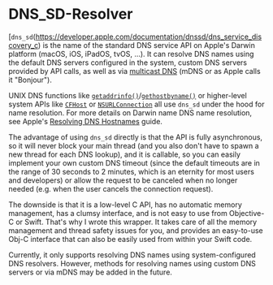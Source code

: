 # DNS_SD-Resolver

[`dns_sd`(https://developer.apple.com/documentation/dnssd/dns_service_discovery_c) is the name of the standard DNS service API on Apple's Darwin platform (macOS, iOS, iPadOS, tvOS, ...). It can resolve DNS names using the default DNS servers configured in the system, custom DNS servers provided by API calls, as well as via [multicast DNS](https://en.wikipedia.org/wiki/Multicast_DNS) (mDNS or as Apple calls it "Bonjour"). 

UNIX DNS functions like [`getaddrinfo()`](https://developer.apple.com/library/archive/documentation/System/Conceptual/ManPages_iPhoneOS/man3/getaddrinfo.3.html)/[`gethostbyname()`](https://developer.apple.com/library/archive/documentation/System/Conceptual/ManPages_iPhoneOS/man3/gethostbyname.3.html#//apple_ref/doc/man/3/gethostbyname) or higher-level system APIs like [`CFHost`](https://developer.apple.com/documentation/cfnetwork/cfhost) or [`NSURLConnection`](https://developer.apple.com/documentation/foundation/nsurlconnection/) all use `dns_sd` under the hood for name resolution. For more details on Darwin name DNS name resolution, see Apple's [Resolving DNS Hostnames](https://developer.apple.com/library/archive/documentation/NetworkingInternet/Conceptual/NetworkingTopics/Articles/ResolvingDNSHostnames.html) guide.

The advantage of using `dns_sd` directly is that the API is fully asynchronous, so it will never block your main thread (and you also don't have to spawn a new thread for each DNS lookup), and it is callable, so you can easily implement your own custom DNS timeout (since the default timeouts are in the range of 30 seconds to 2 minutes, which is an eternity for most users and developers) or allow the request to be canceled when no longer needed (e.g. when the user cancels the connection request).

The downside is that it is a low-level C API, has no automatic memory management, has a clumsy interface, and is not easy to use from Objective-C or Swift. That's why I wrote this wrapper. It takes care of all the memory management and thread safety issues for you, and provides an easy-to-use Obj-C interface that can also be easily used from within your Swift code.

Currently, it only supports resolving DNS names using system-configured DNS resolvers. However, methods for resolving names using custom DNS servers or via mDNS may be added in the future.
